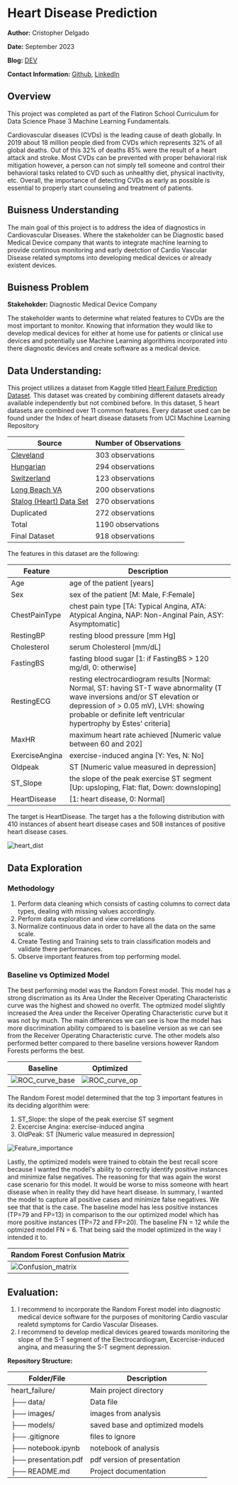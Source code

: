# Heart Disease Prediction
**Author:** Cristopher Delgado

**Date:** September 2023

**Blog:** [DEV](https://dev.to/cristopherddelgado/heart-disease-prediction-hgg)

**Contact Information:**
[Github](github.com/cristopher-d-delgado),
[LinkedIn](https://www.linkedin.com/in/cristopher-d-delgado/)

## Overview
This project was completed as part of the Flatiron School Curriculum for Data Science Phase 3 Machine Learning Fundamentals.

Cardiovascular diseases (CVDs) is the leading cause of death globally. In 2019 about 18 million people died from CVDs which represents 32% of all global deaths. Out of this 32% of deaths 85% were the result of a heart attack and stroke. Most CVDs can be prevented with proper behavioral risk mitigation however, a person can not simply tell someone and control their behavioral tasks related to CVD such as unhealthy diet, physical inactivity, etc. Overall, the importance of detecting CVDs as early as possible is essential to properly start counseling and treatment of patients.

## Buisness Understanding
The main goal of this project is to address the idea of diagnostics in Cardiovascular Diseases. Where the stakeholder can be Diagnostic based Medical Device company that wants to integrate machine learning to provide continous monitoring and early deetction of Cardio Vascular Disease related symptoms into developing medical devices or already existent devices. 

## Buisness Problem 
**Stakehokder:** Diagnostic Medical Device Company

The stakeholder wants to determine what related features to CVDs are the most important to monitor. Knowing that information they would like to develop medical devices for either at home use for patients or clinical use devices and potentially use Machine Learning algorithims incorporated into there diagnostic devices and create software as a medical device.

## Data Understanding:

This project utilizes a dataset from Kaggle titled [Heart Failure Prediction Dataset](https://www.kaggle.com/datasets/fedesoriano/heart-failure-prediction). This dataset was created by combining different datasets already available independently but not combined before. In this dataset, 5 heart datasets are combined over 11 common features. Every dataset used can be found under the Index of heart disease datasets from UCI Machine Learning Repository

|Source                                                                            |Number of Observations|
|----------------------------------------------------------------------------------|----------------------|
| [Cleveland](https://archive.ics.uci.edu/dataset/45/heart+disease)                | 303 observations     |
| [Hungarian](https://archive.ics.uci.edu/dataset/45/heart+disease)                | 294 observations     |
| [Switzerland](https://archive.ics.uci.edu/dataset/45/heart+disease)              | 123 observations     |
| [Long Beach VA](https://archive.ics.uci.edu/dataset/45/heart+disease)            | 200 observations     |
| [Stalog (Heart) Data Set](https://archive.ics.uci.edu/dataset/145/statlog+heart) | 270 observations     |
| Duplicated                                                                       | 272 observations     |
| Total                                                                            | 1190 observations    |
| Final Dataset                                                                    | 918 observations     |

The features in this dataset are the following:

| Feature        | Description                                                                                                                                                                                                                                |
|----------------|--------------------------------------------------------------------------------------------------------------------------------------------------------------------------------------------------------------------------------------------|
| Age            | age of the patient [years]                                                                                                                                                                                                                 |
| Sex            | sex of the patient [M: Male, F:Female]                                                                                                                                                                                                     |
| ChestPainType  | chest pain type [TA: Typical Angina, ATA: Atypical Angina, NAP: Non-Anginal Pain, ASY: Asymptomatic]                                                                                                                                       |
| RestingBP      | resting blood pressure [mm Hg]                                                                                                                                                                                                             |
| Cholesterol    | serum Cholesterol [mm/dL]                                                                                                                                                                                                                  |
| FastingBS      | fasting blood sugar [1: if FastingBS > 120 mg/dl, 0: otherwise]                                                                                                                                                                            |
| RestingECG     | resting electrocardiogram results [Normal: Normal, ST: having ST-T wave abnormality (T wave inversions and/or ST elevation or depression of > 0.05 mV), LVH: showing probable or definite left ventricular hypertrophy by Estes' criteria] |
| MaxHR          | maximum heart rate achieved [Numeric value between 60 and 202]                                                                                                                                                                             |
| ExerciseAngina | exercise-induced angina [Y: Yes, N: No]                                                                                                                                                                                                    |
| Oldpeak        | ST [Numeric value measured in depression]                                                                                                                                                                                                  |
| ST_Slope       | the slope of the peak exercise ST segment [Up: upsloping, Flat: flat, Down: downsloping]                                                                                                                                                   |
| HeartDisease   | [1: heart disease, 0: Normal]                                                                                                                                                                                                              |

The target is HeartDisease. The target has a the following distribution with 410 instances of absent heart disease cases and 508 instances of positive heart disease cases.

![heart_dist](images/heart_disease_dist.png)

## Data Exploration
### Methodology

1. Perform data cleaning which consists of casting columns to correct data types, dealing with missing values accordingly. 
2. Perform data exploration and view correlations
3. Normalize continuous data in order to have all the data on the same scale.
4. Create Testing and Training sets to train classification models and validate there performances.
5. Observe important features from top performing model.

### Baseline vs Optimized Model
The best performing model was the Random Forest model. This model has a strong discrimation as its Area Under the Receiver Operating Characteristic curve was the highest and showed no overfit. The optmized model slightly increased the Area under the Receiver Operating Characteristic curve but it was not by much. The main differences we can see is how the model has more discrimination ability compared to is baseline version as we can see from the Receiver Operating Characteristic curve. The other models also performed better compared to there baseline versions however Random Forests performs the best.

|Baseline                                     |Optimized                                            |
|---------------------------------------------|-----------------------------------------------------|
|![ROC_curve_base](images/base_roc_curves.png)|![ROC_curve_op](images/op_roc_curves.png)            |  


The Random Forest model determined that the top 3 important features in its deciding algorithim were:

1. ST_Slope: the slope of the peak exercise ST segment
2. Excercise Angina: exercise-induced angina
3. OldPeak: ST [Numeric value measured in depression]

![Feature_importance](images/rf_op_feature_importance.png)

Lastly, the optimized models were trained to obtain the best recall score because I wanted the model's ability to correctly identify positive instances and minimize false negatives. The reasoning for that was again the worst case scenario for this model. It would be worse to miss someone with heart disease when in reality they did have heart disease. In summary, I wanted the model to capture all positive cases and minimize false negatives. We see that that is the case. The baseline model has less positive instances (TP=79 and FP=13) in comparison to the our optimized model which has more positive instances (TP=72 and FP=20). The baseline FN = 12 while the optmized model FN = 6. That being said the model optimized in the way I intended it to.

|Random Forest Confusion Matrix                |
|----------------------------------------------|
|![Confusion_matrix](images/cm_base_and_op.png)|

## Evaluation:

1. I recommend to incorporate the Random Forest model into diagnostic medical device software for the purposes of monitoring Cardio vascular realetd symptoms for Cardio Vascular Diseases.
2. I recommend to develop medical devices geared towards monitoring the slope of the S-T segment of the Electrocardiogram, Excercise-induced angina, and measuring the S-T segment depression.

**Repository Structure:**

| Folder/File          | Description                                       |
|----------------------|---------------------------------------------------|
| heart_failure/       | Main project directory                            |
| ├── data/            | Data file                                         |
| ├── images/          | images from analysis                              |
| ├── models/          | saved base and optimized models                   |
| ├── .gitignore       | files to ignore                                   |
| ├── notebook.ipynb   | notebook of analysis                              |
| ├── presentation.pdf | pdf version of presentation                       |
| ├── README.md        | Project documentation                             |